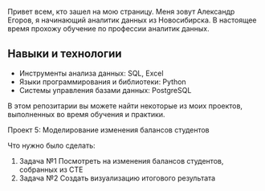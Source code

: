 Привет всем, кто зашел на мою страницу.
Меня зовут Александр Егоров, я начинающий аналитик данных из Новосибирска.
В настоящее время прохожу обучение по профессии аналитик данных.
## Навыки и технологии
- Инструменты анализа данных: SQL, Excel
- Языки программирования и библиотеки: Python
- Системы управления базами данных: PostgreSQL

В этом репозитарии вы можете найти некоторые из моих проектов, выполненных во время обучения и практики.
<p>Проект 5: Моделирование изменения балансов студентов</p> 
<p>Что нужно было сделать:<p>
<ol>
  <li>Задача №1 Посмотреть на изменения балансов студентов, собранных из CTE </li>
  <li>Задача №2 Создать визуализацию итогового результата </li>
</ol>
